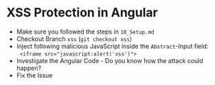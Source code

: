 # XSS Protection in Angular

- Make sure you followed the steps in `10_Setup.md`
- Checkout Branch `xss` (`git checkout xss`)
- Inject following malicious JavaScript inside the `Abstract`-Input field: ` <iframe src="javascript:alert('xss')">`
- Investigate the Angular Code - Do you know how the attack could happen?
- Fix the Issue
